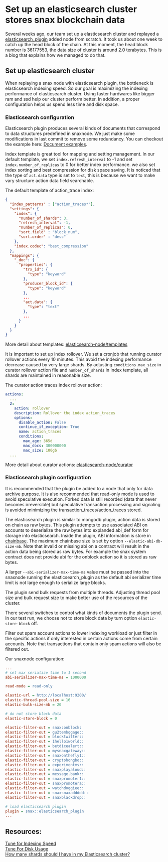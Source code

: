 # Set up an elasticsearch cluster stores snax blockchain data

Several weeks ago, our team set up a elasticsearch cluster and replayed a [elasticsearch_plugin](https://github.com/SNAXLaoMao/elasticsearch_plugin) added node from scratch. It took us about one week to catch up the head block of the chain. At this moment, the head block number is 36177553, the data size of cluster is around 2.0 terabytes. This is a blog that explains how we managed to do that.

## Set up elasticsearch cluster

When replaying a snax node with elasticsearch plugin, the bottleneck is elasticsearch indexing speed. So our goal is maximizing the indexing performance of elasticsearch cluster. Using faster hardwares like bigger ram and ssd help our cluster perform better. In addition, a proper configuration helps us spend less time and disk space.

### Elasticsearch configuration

Elasticsearch plugin produces several kinds of documents that correspond to data structures predefined in snaxnode. We just make some modifications in last commit to remove some redundancy. You can checkout the example here: [Document examples](https://github.com/SNAXLaoMao/elasticsearch_plugin/tree/feature/block-structure-change#document-examples).

Index template is great tool for mapping and setting management. In our default template, we set `index.refresh_interval` to -1 and set `index.number_of_replicas` to 0 for better index performance. we also set index sorting and best compression for disk space saving. It is noticed that the type of `act.data` type is set to `text`, this is because we want to make vary structure action data field searchable.

The default template of action_trace index:
```json
{
  "index_patterns" : ["action_traces*"],
  "settings": {
    "index": {
      "number_of_shards": 3,
      "refresh_interval": -1,
      "number_of_replicas": 0,
      "sort.field" : "block_num",
      "sort.order" : "desc"
    },
    "index.codec": "best_compression"
  },
  "mappings": {
    "_doc": {
      "properties": {
        "trx_id": {
          "type": "keyword"
        },
        "producer_block_id": {
          "type": "keyword"
        },
        ...
        "act.data": {
          "type": "text"
        },
        ...
      }
    }
  }
}
```
More detail about templates: [elasticsearch-node/templates](https://github.com/SNAXLaoMao/elasticsearch-node/tree/master/templates)

It is important to set up index rollover. We set a cronjob that running curator rollover actions every 10 minutes. This avoid the indexing performance decrease caused by very large shards. By adjusting `conditions.max_size` in curator rollover action file and `number_of_shards` in index template, all shards are maintained in reasonable size.

The curator action traces index rollover action:
```yml
actions:
  ...
  2:
    action: rollover
    description: Rollover the index action_traces
    options:
      disable_action: False
      continue_if_exception: True
      name: action_traces
      conditions:
        max_age: 365d
        max_docs: 300000000
        max_size: 100gb
  ...
```
More detail about curator actions: [elasticsearch-node/curator](https://github.com/SNAXLaoMao/elasticsearch-node/tree/master/curator)

### Elasticsearch plugin configuration

It is recommended that the plugin be added to a node that only for data archive purpose. It is also recommended that read-only mode is used to avoid speculative execution. Forked data is still recorded (data that never becomes irreversible) but speculative transaction processing and signaling is avoided minimizing the transaction_traces/action_traces stored.

The elasticsearch plugin is similar to mongodb plugin, action data is stored on chain as raw bytes. This plugin attempts to use associated ABI on accounts to deserialize the raw bytes into explanded abi_def form for storage into elasticsearch. Inside the plugin, ABI information is store in [chainbase](https://github.com/SNAX/chainbase). The maximum chainbase size is set by option `--elastic-abi-db-size-mb`. Note that invalid or missing abi on a contract will result in the action data being stored as raw bytes. For example the snax system contract does not provide abi for the onblock action so it is stored as raw bytes.

A larger `--abi-serializer-max-time-ms` value must be passed into the snaxnode running the elasticsearch_plugin as the default abi serializer time limit is not large enough to serialize large blocks.

The plugin send bulk requests from multiple threads. Adjusting thread pool size and bulk request size to make better use of the resources of the cluster.

There several switches to control what kinds of documents the plugin send. In our test run, we choose not to store block data by turn option `elastic-store-block` off.

Filter out spam account actions to lower indexing workload or just filter in the specific actions if only interested in certain actions come from certain accounts. Note that transactions that contain only spam actions will also be filtered out.


Our snaxnode configuration:
```ini
...
# set max serialize time to 1 second
abi-serializer-max-time-ms = 1000000

read-mode = read-only

elastic-url = http://localhost:9200/
elastic-thread-pool-size = 16
elastic-bulk-size-mb = 20

# do not store block data
elastic-store-block = 0

elastic-filter-out = snax:onblock:
elastic-filter-out = gu2tembqgage::
elastic-filter-out = blocktwitter::
elastic-filter-out = 1hello1world::
elastic-filter-out = betdicealert::
elastic-filter-out = mysnaxgateway::
elastic-filter-out = snaxonthefly1::
elastic-filter-out = cryptohongbo::
elastic-filter-out = experimentms::
elastic-filter-out = snaxplayaloud::
elastic-filter-out = message.bank::
elastic-filter-out = snaxpromoter1::
elastic-filter-out = snaxpromotera::
elastic-filter-out = watchdoggiee::
elastic-filter-out = snaxsnaxaddddd::
elastic-filter-out = snaxblackdrop::

# load elasticsearch plugin
plugin = snax::elasticsearch_plugin
...
```

## Resources:  
[Tune for Indexing Speed](https://www.elastic.co/guide/en/elasticsearch/reference/master/tune-for-indexing-speed.html)  
[Tune For Disk Usage](https://www.elastic.co/guide/en/elasticsearch/reference/master/tune-for-disk-usage.html)  
[How many shards should I have in my Elasticsearch cluster?](https://www.elastic.co/blog/how-many-shards-should-i-have-in-my-elasticsearch-cluster)